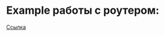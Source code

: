 # Example работы с роутером:

[Ссылка](https://github.com/remix-run/react-router/blob/dev/examples/route-objects/src/App.tsx)